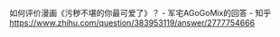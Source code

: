 如何评价漫画《污秽不堪的你最可爱了》？ - 军宅AGoGoMix的回答 - 知乎
https://www.zhihu.com/question/383953119/answer/2777754666
